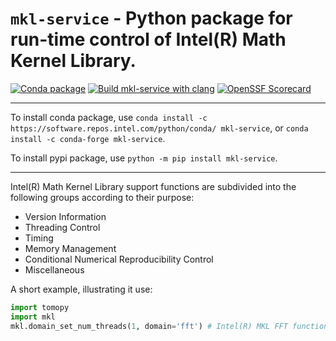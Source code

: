 # ``mkl-service`` - Python package for run-time control of Intel(R) Math Kernel Library.
[![Conda package](https://github.com/IntelPython/mkl-service/actions/workflows/conda-package.yml/badge.svg)](https://github.com/IntelPython/mkl-service/actions/workflows/conda-package.yml)
[![Build mkl-service with clang](https://github.com/IntelPython/mkl-service/actions/workflows/build-with-clang.yml/badge.svg)](https://github.com/IntelPython/mkl-service/actions/workflows/build-with-clang.yml)
[![OpenSSF Scorecard](https://api.securityscorecards.dev/projects/github.com/IntelPython/mkl-service/badge)](https://securityscorecards.dev/viewer/?uri=github.com/IntelPython/mkl-service)


---

To install conda package, use `conda install -c https://software.repos.intel.com/python/conda/ mkl-service`, or `conda install -c conda-forge mkl-service`.

To install pypi package, use `python -m pip install mkl-service`.

---

Intel(R) Math Kernel Library support functions are subdivided into the following groups according to their purpose:
 - Version Information
 - Threading Control
 - Timing
 - Memory Management
 - Conditional Numerical Reproducibility Control
 - Miscellaneous

A short example, illustrating it use:

```python
import tomopy
import mkl
mkl.domain_set_num_threads(1, domain='fft') # Intel(R) MKL FFT functions to run sequentially
```

